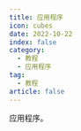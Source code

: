 ```yaml
---
title: 应用程序
icon: cubes
date: 2022-10-22
index: false
category:
  - 教程
  - 应用程序
tag:
  - 教程
article: false
---
```


应用程序。
